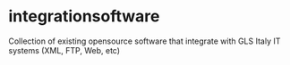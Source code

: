 # integrationsoftware
Collection of existing opensource software that integrate with GLS Italy IT systems (XML, FTP, Web, etc)
